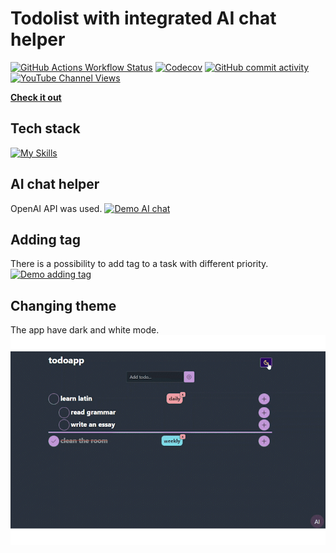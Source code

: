 # Todolist with integrated AI chat helper

[![GitHub Actions Workflow Status](https://img.shields.io/github/actions/workflow/status/Sphaerista/todolist/main.yml)]()
[![Codecov](https://img.shields.io/codecov/c/github/Sphaerista/todolist)]()
[![GitHub commit activity](https://img.shields.io/github/commit-activity/w/sphaerista/todolist)]()
[![YouTube Channel Views](https://img.shields.io/youtube/channel/views/UCq-Fj5jknLsUf-MWSy4_brA)]()

**[Check it out](https://todolist-with-integrated-ai-chat.netlify.app)**

## Tech stack

[![My Skills](https://skillicons.dev/icons?i=react,ts,bootstrap,netlify)](https://skillicons.dev)

## AI chat helper

OpenAI API was used.
[![Demo AI chat](./src/shared/assets/demochat.gif)]()

## Adding tag

There is a possibility to add tag to a task with different priority.
[![Demo adding tag](./src/shared/assets/demotag.gif)]()

## Changing theme

The app have dark and white mode.
[![Demo changing theme](./src/shared/assets/demotheme.gif)]()

